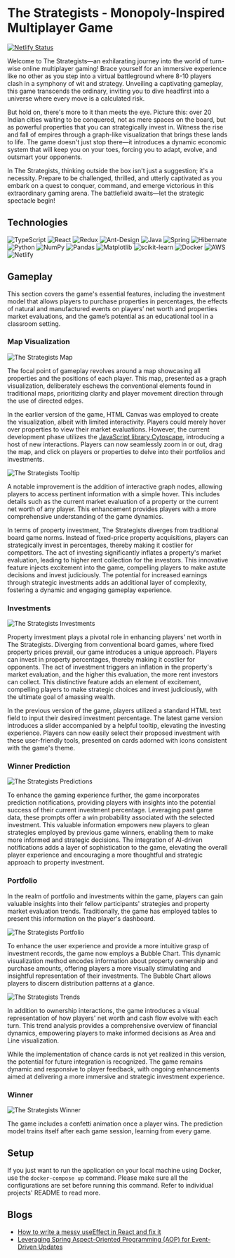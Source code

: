 # The Strategists - Monopoly-Inspired Multiplayer Game

[![Netlify Status](https://api.netlify.com/api/v1/badges/9fd07386-0ff5-4f26-97c7-503273b3f276/deploy-status)](https://app.netlify.com/sites/strategists/deploys)

Welcome to The Strategists—an exhilarating journey into the world of turn-wise online multiplayer gaming! Brace yourself for an immersive experience like no other as you step into a virtual battleground where 8-10 players clash in a symphony of wit and strategy. Unveiling a captivating gameplay, this game transcends the ordinary, inviting you to dive headfirst into a universe where every move is a calculated risk.

But hold on, there's more to it than meets the eye. Picture this: over 20 Indian cities waiting to be conquered, not as mere spaces on the board, but as powerful properties that you can strategically invest in. Witness the rise and fall of empires through a graph-like visualization that brings these lands to life. The game doesn't just stop there—it introduces a dynamic economic system that will keep you on your toes, forcing you to adapt, evolve, and outsmart your opponents.

In The Strategists, thinking outside the box isn't just a suggestion; it's a necessity. Prepare to be challenged, thrilled, and utterly captivated as you embark on a quest to conquer, command, and emerge victorious in this extraordinary gaming arena. The battlefield awaits—let the strategic spectacle begin!

## Technologies

![TypeScript](https://img.shields.io/badge/typescript-%23007ACC.svg?style=for-the-badge&logo=typescript&logoColor=white)
![React](https://img.shields.io/badge/react-%2320232a.svg?style=for-the-badge&logo=react&logoColor=%2361DAFB)
![Redux](https://img.shields.io/badge/redux-%23593d88.svg?style=for-the-badge&logo=redux&logoColor=white)
![Ant-Design](https://img.shields.io/badge/-AntDesign-%230170FE?style=for-the-badge&logo=ant-design&logoColor=white)
![Java](https://img.shields.io/badge/java-%23ED8B00.svg?style=for-the-badge&logo=openjdk&logoColor=white)
![Spring](https://img.shields.io/badge/spring-%236DB33F.svg?style=for-the-badge&logo=spring&logoColor=white)
![Hibernate](https://img.shields.io/badge/Hibernate-59666C?style=for-the-badge&logo=Hibernate&logoColor=white)
![Python](https://img.shields.io/badge/python-3670A0?style=for-the-badge&logo=python&logoColor=ffdd54)
![NumPy](https://img.shields.io/badge/numpy-%23013243.svg?style=for-the-badge&logo=numpy&logoColor=white)
![Pandas](https://img.shields.io/badge/pandas-%23150458.svg?style=for-the-badge&logo=pandas&logoColor=white)
![Matplotlib](https://img.shields.io/badge/Matplotlib-%23ffffff.svg?style=for-the-badge&logo=Matplotlib&logoColor=black)
![scikit-learn](https://img.shields.io/badge/scikit--learn-%23F7931E.svg?style=for-the-badge&logo=scikit-learn&logoColor=white)
![Docker](https://img.shields.io/badge/docker-%230db7ed.svg?style=for-the-badge&logo=docker&logoColor=white)
![AWS](https://img.shields.io/badge/AWS-%23FF9900.svg?style=for-the-badge&logo=amazon-aws&logoColor=white)
![Netlify](https://img.shields.io/badge/netlify-%23000000.svg?style=for-the-badge&logo=netlify&logoColor=#00C7B7)

## Gameplay

This section covers the game's essential features, including the investment model that allows players to purchase properties in percentages, the effects of natural and manufactured events on players’ net worth and properties market evaluations, and the game’s potential as an educational tool in a classroom setting.

### Map Visualization

![The Strategists Map](/images/map.png)

The focal point of gameplay revolves around a map showcasing all properties and the positions of each player. This map, presented as a graph visualization, deliberately eschews the conventional elements found in traditional maps, prioritizing clarity and player movement direction through the use of directed edges.

In the earlier version of the game, HTML Canvas was employed to create the visualization, albeit with limited interactivity. Players could merely hover over properties to view their market evaluations. However, the current development phase utilizes the [JavaScript library Cytoscape](https://js.cytoscape.org/), introducing a host of new interactions. Players can now seamlessly zoom in or out, drag the map, and click on players or properties to delve into their portfolios and investments.

![The Strategists Tooltip](/images/tooltip.png)

A notable improvement is the addition of interactive graph nodes, allowing players to access pertinent information with a simple hover. This includes details such as the current market evaluation of a property or the current net worth of any player. This enhancement provides players with a more comprehensive understanding of the game dynamics.

In terms of property investment, The Strategists diverges from traditional board game norms. Instead of fixed-price property acquisitions, players can strategically invest in percentages, thereby making it costlier for competitors. The act of investing significantly inflates a property's market evaluation, leading to higher rent collection for the investors. This innovative feature injects excitement into the game, compelling players to make astute decisions and invest judiciously. The potential for increased earnings through strategic investments adds an additional layer of complexity, fostering a dynamic and engaging gameplay experience.

### Investments

![The Strategists Investments](/images/invest.png)

Property investment plays a pivotal role in enhancing players' net worth in The Strategists. Diverging from conventional board games, where fixed property prices prevail, our game introduces a unique approach. Players can invest in property percentages, thereby making it costlier for opponents. The act of investment triggers an inflation in the property's market evaluation, and the higher this evaluation, the more rent investors can collect. This distinctive feature adds an element of excitement, compelling players to make strategic choices and invest judiciously, with the ultimate goal of amassing wealth.

In the previous version of the game, players utilized a standard HTML text field to input their desired investment percentage. The latest game version introduces a slider accompanied by a helpful tooltip, elevating the investing experience. Players can now easily select their proposed investment with these user-friendly tools, presented on cards adorned with icons consistent with the game's theme.

### Winner Prediction

![The Strategists Predictions](/images/prediction.png)

To enhance the gaming experience further, the game incorporates prediction notifications, providing players with insights into the potential success of their current investment percentage. Leveraging past game data, these prompts offer a win probability associated with the selected investment. This valuable information empowers new players to glean strategies employed by previous game winners, enabling them to make more informed and strategic decisions. The integration of AI-driven notifications adds a layer of sophistication to the game, elevating the overall player experience and encouraging a more thoughtful and strategic approach to property investment.

### Portfolio

In the realm of portfolio and investments within the game, players can gain valuable insights into their fellow participants' strategies and property market evaluation trends. Traditionally, the game has employed tables to present this information on the player's dashboard.

![The Strategists Portfolio](/images/portfolio.png)

To enhance the user experience and provide a more intuitive grasp of investment records, the game now employs a Bubble Chart. This dynamic visualization method encodes information about property ownership and purchase amounts, offering players a more visually stimulating and insightful representation of their investments. The Bubble Chart allows players to discern distribution patterns at a glance.

![The Strategists Trends](/images/trends.png)

In addition to ownership interactions, the game introduces a visual representation of how players' net worth and cash flow evolve with each turn. This trend analysis provides a comprehensive overview of financial dynamics, empowering players to make informed decisions as Area and Line visualization.

While the implementation of chance cards is not yet realized in this version, the potential for future integration is recognized. The game remains dynamic and responsive to player feedback, with ongoing enhancements aimed at delivering a more immersive and strategic investment experience.

### Winner

![The Strategists Winner](/images/winner.png)

The game includes a confetti animation once a player wins. The prediction model trains itself after each game session, learning from every game.

## Setup

If you just want to run the application on your local machine using Docker, use the `docker-compose up` command. Please make sure all the configurations are set before running this command. Refer to individual projects' README to read more.

## Blogs

- [How to write a messy useEffect in React and fix it](https://medium.com/@shuchawl/how-to-write-a-messy-useeffect-in-react-and-fix-it-c0e98f872d22)
- [Leveraging Spring Aspect-Oriented Programming (AOP) for Event-Driven Updates](https://medium.com/@shuchawl/leveraging-spring-aspect-oriented-programming-aop-for-event-driven-updates-a53240de6dc2)
